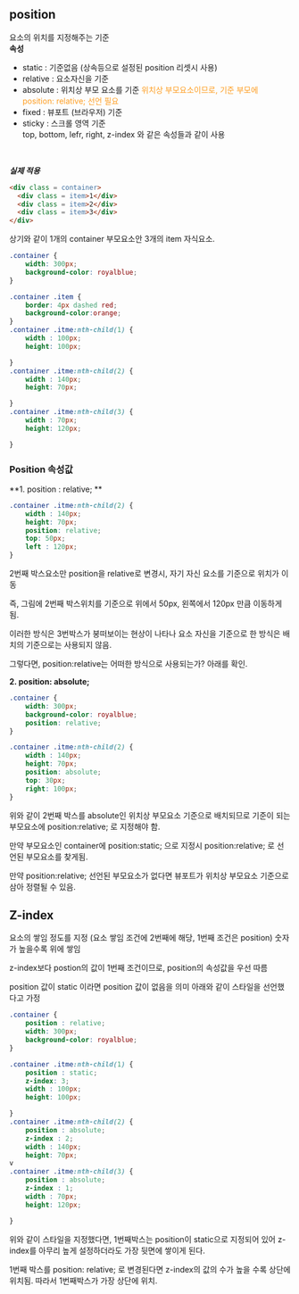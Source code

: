 ## position
요소의 위치를 지정해주는 기준<br>
**속성** 
- static : 기준없음 (상속등으로 설정된 position 리셋시 사용)
- relative : 요소자신을 기준
- absolute : 위치상 부모 요소를 기준 <span style="color:#FE9D20">
위치상 부모요소이므로, 기준 부모에 position: relative; 선언 필요</span>
- fixed : 뷰포트 (브라우저) 기준
- sticky : 스크롤 영역 기준
<br>top, bottom, lefr, right, z-index 와 같은 속성들과 같이 사용
<br>

>
**_실제 적용_**

```html
<div class = container>
  <div class = item>1</div>
  <div class = item>2</div>
  <div class = item>3</div>
</div>
```
상기와 같이 1개의 container 부모요소안 3개의 item 자식요소.

```css
.container {
	width: 300px;
    background-color: royalblue;
}

.container .item {
	border: 4px dashed red;
    background-color:orange;
}
.container .itme:nth-child(1) {
	width : 100px;
    height: 100px;

}
.container .itme:nth-child(2) {
	width : 140px;
    height: 70px;

}
.container .itme:nth-child(3) {
	width : 70px;
    height: 120px;

}
```

### Position 속성값
**1. position : relative; **

```css
.container .itme:nth-child(2) {
	width : 140px;
    height: 70px;
    position: relative;
    top: 50px;
    left : 120px;
}
```
2번째 박스요소만 position을 relative로 변경시,
자기 자신 요소를 기준으로 위치가 이동

즉, 그림에 2번째 박스위치를 기준으로 위에서 50px, 왼쪽에서 120px 만큼 이동하게 됨.

이러한 방식은 3번박스가 붕떠보이는 현상이 나타나 요소 자신을 기준으로 한 방식은 배치의 기준으로는 사용되지 않음.

그렇다면, position:relative는 어떠한 방식으로 사용되는가?
아래를 확인.

**2. position: absolute;**
```css
.container {
	width: 300px;
    background-color: royalblue;
    position: relative;
}

.container .itme:nth-child(2) {
	width : 140px;
    height: 70px;
	position: absolute;
    top: 30px;
    right: 100px;
}
```

위와 같이 2번째 박스를 absolute인 위치상 부모요소 기준으로 배치되므로 기준이 되는 부모요소에 position:relative; 로 지정해야 함.

만약 부모요소인 container에 position:static; 으로 지정시
position:relative; 로 선언된 부모요소를 찾게됨.

만약 position:relative; 선언된 부모요소가 없다면 뷰포트가 위치상 부모요소 기준으로 삼아 정렬될 수 있음.



## Z-index
요소의 쌓임 정도를 지정 
(요소 쌓임 조건에 2번째에 해당, 1번째 조건은 position)
숫자가 높을수록 위에 쌓임

z-index보다 postion의 값이 1번째 조건이므로, position의 속성값을 우선 따름

position 값이 static 이라면 position 값이 없음을 의미
아래와 같이 스타일을 선언했다고 가정

```css
.container {
	position : relative;
	width: 300px;
    background-color: royalblue;
}

.container .itme:nth-child(1) {
	position : static;
    z-index: 3;
	width : 100px;
    height: 100px;

}
.container .itme:nth-child(2) {
	position : absolute;
	z-index : 2;
    width : 140px;
    height: 70px;
v
.container .itme:nth-child(3) {
	position : absolute;
    z-index : 1;
	width : 70px;
    height: 120px;

}
```

위와 같이 스타일을 지정했다면,
1번째박스는 position이 static으로 지정되어 있어 z-index를 아무리 높게 설정하더라도 가장 뒷면에 쌓이게 된다.

1번째 박스를 position: relative; 로 변경된다면
z-index의 값의 수가 높을 수록 상단에 위치됨.
따라서 1번째박스가 가장 상단에 위치.


